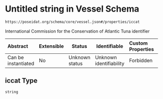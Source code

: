 # Untitled string in Vessel Schema

```txt
https://poseidat.org/schema/core/vessel.json#/properties/iccat
```

International Commission for the Conservation of Atlantic Tuna identifier


| Abstract            | Extensible | Status         | Identifiable            | Custom Properties | Additional Properties | Access Restrictions | Defined In                                                       |
| :------------------ | ---------- | -------------- | ----------------------- | :---------------- | --------------------- | ------------------- | ---------------------------------------------------------------- |
| Can be instantiated | No         | Unknown status | Unknown identifiability | Forbidden         | Allowed               | none                | [vessel.json\*](schemas/core/vessel.json "open original schema") |

## iccat Type

`string`
